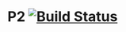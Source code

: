 
# P2 [![Build Status](https://travis-ci.org/KROSF/POO.svg?branch=P2)](https://travis-ci.org/KROSF/POO)
